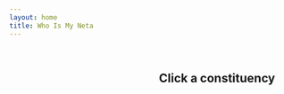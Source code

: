 ```yaml
---
layout: home
title: Who Is My Neta
---
```


<style>


  #tooltip {
    position: absolute;
    padding: 4px 8px;
    background: #333;
    color: #fff;
    border-radius: 4px;
    font-size: 12px;
    pointer-events: none;
    display: none;
  }

  #layout {
    display: flex;
    flex-wrap: wrap;
  }

  #map-container, #constituency-detail {
    width: 50%;
    padding: 1rem;
    box-sizing: border-box;
  }

  #map-container svg {
    width: 100%;
    height: auto;
    display: block;
  }

  #map-container path:hover {
  fill: #87ceeb !important;
}

</style>


<div id="layout">
  <div id="map-container"></div>

  <div id="constituency-detail">
    <h2>Click a constituency</h2>
    <label for="election-select" style="display: none;">Select election:</label>
    <select id="election-select" style="display: none;"></select>
    <div id="constituency-content"></div>
  </div>

  <div id="other-candidates" style="padding: 1rem;"></div>

</div>

<div id="tooltip"></div>

<script>
  const candidates = {{ site.data.all_candidates_national_elections_bangladesh | jsonify }};
  const tooltip = document.getElementById("tooltip");
  const contentDiv = document.getElementById("constituency-content");
  const select = document.getElementById("election-select");
  const label = document.querySelector("label[for='election-select']");
  const othersDiv = document.getElementById("other-candidates");
  let currentConstituency = null;
  let electionOptions = [];

  function updateContent() {
    if (!currentConstituency || !select.value) return;

    const selectedElection = select.value;
    const seatName = currentConstituency.replace(/-/g, ' ').toUpperCase();
    contentDiv.innerHTML = `<h2>${seatName}</h2>`;

    const filtered = candidates.filter(c =>
      c.Constituency.toLowerCase() === currentConstituency &&
      c.election === selectedElection
    );

    if (filtered.length === 0) {
      contentDiv.innerHTML += "<p>No candidates found.</p>";
      othersDiv.innerHTML = "";
      return;
    }

const winner = filtered.find(c => {
  const val = (c.Winner ?? '').toString().trim().toLowerCase();
  return val === 'yes';
});


console.log("Winner values:", filtered.map(c => c.Winner));


    if (winner) {
      contentDiv.innerHTML += `
        <h3>Winner: ${winner.Name}</h3>
        <p><strong>Party:</strong> ${winner["Political Party"]}</p>
        <p><strong>Father:</strong> ${winner["Father Name"]}</p>
        <p><strong>Mother:</strong> ${winner["Mother Name"]}</p>
        <p><strong>Profession:</strong> ${winner["Profession"]}</p>
        <p><strong>Address:</strong> ${winner["Address"]}</p>
      `;
    }

    // Show rest under map area
    const nonWinners = filtered.filter(c => c.ID !== (winner ? winner.ID : null));
    othersDiv.innerHTML = nonWinners.length
      ? `<h3>Other Candidates</h3><ul>${nonWinners.map(c => `
            <li><a href="/candidate/${c.ID}/">${c.Name}</a> (${c["Political Party"]})</li>`).join("")}</ul>`
      : "";
  }

  fetch('GRED_20190215_Bangladesh/bd_constituencies_shapefile/bangladesh_constituencies.svg')
    .then(res => res.text())
    .then(svg => {
      document.getElementById("map-container").innerHTML = svg;

      const allPaths = document.querySelectorAll('#map-container path');

      allPaths.forEach(path => {
        const seatId = path.id;
        path.style.cursor = 'pointer';

        path.addEventListener('mousemove', (e) => {
          tooltip.style.left = (e.pageX + 10) + "px";
          tooltip.style.top = (e.pageY + 10) + "px";
          tooltip.textContent = seatId.replace(/-/g, " ").toUpperCase();
          tooltip.style.display = "block";
        });

        path.addEventListener('mouseleave', () => {
          tooltip.style.display = "none";
        });

        path.addEventListener('click', () => {
          currentConstituency = seatId.toLowerCase();

          const related = candidates.filter(c =>
            c.Constituency.toLowerCase() === currentConstituency
          );

          const elections = {};
          related.forEach(c => {
            elections[c.election] = parseInt(c.Order) || 99;
          });

          electionOptions = Object.entries(elections)
            .sort((a, b) => a[1] - b[1]) // Prefer lowest Order first
            .map(e => e[0]);

          select.innerHTML = electionOptions.map(e => `<option value="${e}">${e}</option>`).join("");
          select.value = electionOptions[0];
          select.style.display = 'inline-block';
          label.style.display = 'inline-block';

          updateContent();
        });
      });

      select.addEventListener('change', updateContent);

      // Auto-select a random constituency on load
      const allConstituencies = [...new Set(candidates.map(c => c.Constituency.toLowerCase()))];
      const randomConstituency = allConstituencies[Math.floor(Math.random() * allConstituencies.length)];
      const randomPath = document.querySelector(`#map-container path[id="${randomConstituency}"]`);

      if (randomPath) {
        const seatId = randomPath.id;
        currentConstituency = seatId.toLowerCase();

        const related = candidates.filter(c =>
          c.Constituency.toLowerCase() === currentConstituency
        );

        const elections = {};
        related.forEach(c => {
          elections[c.election] = parseInt(c.Order) || 99;
        });

        electionOptions = Object.entries(elections)
          .sort((a, b) => a[1] - b[1])
          .map(e => e[0]);

        select.innerHTML = electionOptions.map(e => `<option value="${e}">${e}</option>`).join("");
        select.value = electionOptions[0];
        select.style.display = 'inline-block';
        label.style.display = 'inline-block';

        updateContent();
      }
    });
</script>


